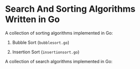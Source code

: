 # Search And Sorting Algorithms Written in Go
A collection of sorting algorithms implemented in Go:

1. Bubble Sort (`bubblesort.go`)

2. Insertion Sort (`insertionsort.go`)


A collection of search algorithms implemented in Go:

